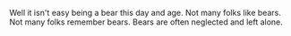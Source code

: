 Well it isn't easy being a bear this day and age. Not many folks like bears. Not many folks remember bears. Bears are often neglected and left alone.
